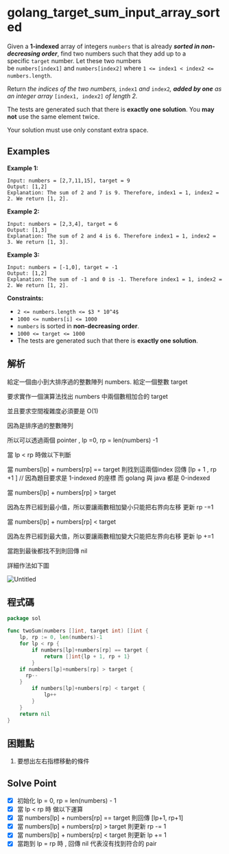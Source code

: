 # golang_target_sum_input_array_sorted

Given a **1-indexed** array of integers `numbers` that is already ***sorted in non-decreasing order***, find two numbers such that they add up to a specific `target` number. Let these two numbers be `numbers[index1]` and `numbers[index2]` where `1 <= index1 < index2 <= numbers.length`.

Return *the indices of the two numbers,* `index1` *and* `index2`*, **added by one** as an integer array* `[index1, index2]` *of length 2.*

The tests are generated such that there is **exactly one solution**. You **may not** use the same element twice.

Your solution must use only constant extra space.

## Examples

**Example 1:**

```
Input: numbers = [2,7,11,15], target = 9
Output: [1,2]
Explanation: The sum of 2 and 7 is 9. Therefore, index1 = 1, index2 = 2. We return [1, 2].

```

**Example 2:**

```
Input: numbers = [2,3,4], target = 6
Output: [1,3]
Explanation: The sum of 2 and 4 is 6. Therefore index1 = 1, index2 = 3. We return [1, 3].

```

**Example 3:**

```
Input: numbers = [-1,0], target = -1
Output: [1,2]
Explanation: The sum of -1 and 0 is -1. Therefore index1 = 1, index2 = 2. We return [1, 2].

```

**Constraints:**

- `2 <= numbers.length <= $3 * 10^4$`
- `1000 <= numbers[i] <= 1000`
- `numbers` is sorted in **non-decreasing order**.
- `1000 <= target <= 1000`
- The tests are generated such that there is **exactly one solution**.

## 解析

給定一個由小到大排序過的整數陣列 numbers. 給定一個整數 target

要求實作一個演算法找出 numbers 中兩個數相加合的 target

並且要求空間複雜度必須要是 O(1)

因為是排序過的整數陣列

所以可以透過兩個 pointer , lp =0, rp = len(numbers) -1

當 lp < rp 時做以下判斷

當 numbers[lp] + numbers[rp] == target  則找到這兩個index 回傳 [lp + 1 , rp +1 ] // 因為題目要求是 1-indexed 的座標 而 golang 與 java 都是 0-indexed

當 numbers[lp] + numbers[rp] > target 

因為左界已經到最小值，所以要讓兩數相加變小只能把右界向左移 更新 rp -=1 

當 numbers[lp] + numbers[rp] < target  

因為左界已經到最大值，所以要讓兩數相加變大只能把左界向右移 更新 lp +=1

當跑到最後都找不到則回傳 nil

詳細作法如下圖

![Untitled](https://s3-us-west-2.amazonaws.com/secure.notion-static.com/7956aeec-0364-49e7-ad71-5375d074fd6c/Untitled.png)

 

## 程式碼
```go
package sol

func twoSum(numbers []int, target int) []int {
	lp, rp := 0, len(numbers)-1
	for lp < rp {
		if numbers[lp]+numbers[rp] == target {
			return []int{lp + 1, rp + 1}
		}
    if numbers[lp]+numbers[rp] > target {
      rp--
    }
		if numbers[lp]+numbers[rp] < target {
			lp++
		}
	}
	return nil
}

```

## 困難點

1. 要想出左右指標移動的條件

## Solve Point

- [x]  初始化 lp = 0, rp = len(numbers) - 1
- [x]  當 lp < rp 時 做以下運算
- [x]  當 numbers[lp] + numbers[rp] == target 則回傳 [lp+1, rp+1]
- [x]  當 numbers[lp] + numbers[rp] > target 則更新 rp -= 1
- [x]  當 numbers[lp] + numbers[rp] < target 則更新 lp += 1
- [x]  當跑到 lp = rp  時 , 回傳 nil 代表沒有找到符合的 pair